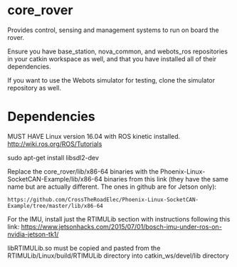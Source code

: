 # core_rover
Provides control, sensing and management systems to run on board the rover.

Ensure you have base_station, nova_common, and webots_ros repositories in your catkin workspace as well, and that you have installed all of their dependencies.

If you want to use the Webots simulator for testing, clone the simulator repository as well.

# Dependencies

MUST HAVE Linux version 16.04 with ROS kinetic installed.
http://wiki.ros.org/ROS/Tutorials

sudo apt-get install libsdl2-dev

Replace the core_rover/lib/x86-64 binaries with the Phoenix-Linux-SocketCAN-Example/lib/x86-64 binaries from this link (they have the same name but are actually different. The ones in github are for Jetson only):
```
https://github.com/CrossTheRoadElec/Phoenix-Linux-SocketCAN-Example/tree/master/lib/x86-64
```
For the IMU, install just the RTIMULib section with instructions following this link: 
https://www.jetsonhacks.com/2015/07/01/bosch-imu-under-ros-on-nvidia-jetson-tk1/

libRTIMULib.so must be copied and pasted from the RTIMULib/Linux/build/RTIMULib directory into catkin_ws/devel/lib directory



